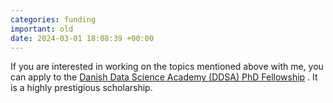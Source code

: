 ```yaml
---
categories: funding
important: old
date: 2024-03-01 18:08:39 +00:00
---
```

If you are interested in working on the topics mentioned above with
me, you can apply to the <a
href="https://ddsa.dk/phdfellowshipprogramme/"> Danish Data Science
Academy (DDSA) PhD Fellowship</a>   . It is a highly prestigious scholarship. 


